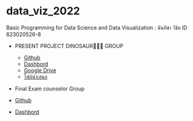 # data_viz_2022
Basic Programming for Data Science and Data Visualization : นันทิชา วิชิต ID 623020526-8


* PRESENT PROJECT DINOSAUR🦖🦖🦖 GROUP
  * [Github](https://github.com/Nunticha24/data_viz_2022/blob/main/Project_Dinosaur.ipynb)
  * [Dashbord](https://datastudio.google.com/u/0/reporting/e45d8bb5-92ce-4fde-9775-7d1d568d7e6e/page/p_2b4903qotc)
  * [Google Drive](https://drive.google.com/drive/u/0/folders/1G9XaOQ1IExr0m-UwWypqGPtGzi5HE-YL)
  * [ไฟล์นำเสนอ](https://github.com/Nunticha24/data_viz_2022/blob/main/Dinosaur.pdf)

* Final Exam counselor Group
 * [Github](https://github.com/Nunticha24/data_viz_2022/blob/main/Final_Exam.ipynb)
 * [Dashbord](https://datastudio.google.com/u/0/reporting/e29790e4-be71-4996-9b93-7ddd89b816af/page/XdCqC?fbclid=IwAR0-dxS5vF1xF1fvUEiNc03VflVpfXxZJ3ORZ_KiSzZ3e-Mpby0_AxuMpQM)
